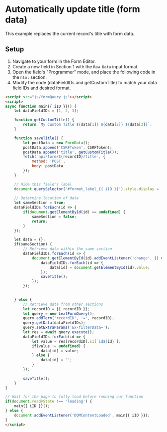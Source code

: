 # Automatically update title (form data)

This example replaces the current record's title with form data.

## Setup
1. Navigate to your form in the Form Editor.
2. Create a new field in Section 1 with the `Raw Data` input format.
3. Open the field's "Programmer" mode, and place the following code in the `html` section.
4. Modify the code (dataFieldIDs and getCustomTitle) to match your data field IDs and desired format.

```html
<script src="js/formQuery.js"></script>
<script>
async function main{{ iID }}() {
    let dataFieldIDs = [1, 2, 3];

    function getCustomTitle() {
        return `My Custom Title ${data[1]} ${data[2]} ${data[3]}`;
    }

    function saveTitle() {
        let postData = new FormData();
        postData.append('CSRFToken', CSRFToken);
        postData.append('title', getCustomTitle());
        fetch(`api/form/${recordID}/title`, {
            method: 'POST',
            body: postData
        });
    }

    // Hide this field's label
    document.querySelector('#format_label_{{ iID }}').style.display = 'none';
    
    // Determine location of data
    let sameSection = true;
    dataFieldIDs.forEach(id => {
        if(document.getElementById(id) == undefined) {
            sameSection = false;
            return;
        }
    });

    let data = {};
    if(sameSection) {
        // Retrieve data within the same section
        dataFieldIDs.forEach(id => {
            document.getElementById(id).addEventListener('change', () => {
            	dataFieldIDs.forEach(id => {
                    data[id] = document.getElementById(id).value;
                });
                saveTitle();
            });
        });

        
    } else {
        // Retrieve data from other sections
        let recordID = {{ recordID }};
        let query = new LeafFormQuery();
        query.addTerm('recordID', '=', recordID);
        query.getData(dataFieldIDs);
        query.setExtraParams('&x-filterData=');
        let res = await query.execute();
        dataFieldIDs.forEach(id => {
            let value = res[recordID].s1[`id${id}`];
            if(value != undefined) {
                data[id] = value;
            } else {
                data[id] = '';
            }
        });
  
        saveTitle();
    }
}

// Wait for the page to fully load before running our function
if(document.readyState !== 'loading') {
    main{{ iID }}();
} else {
    document.addEventListener('DOMContentLoaded', main{{ iID }});
}
</script>
```
